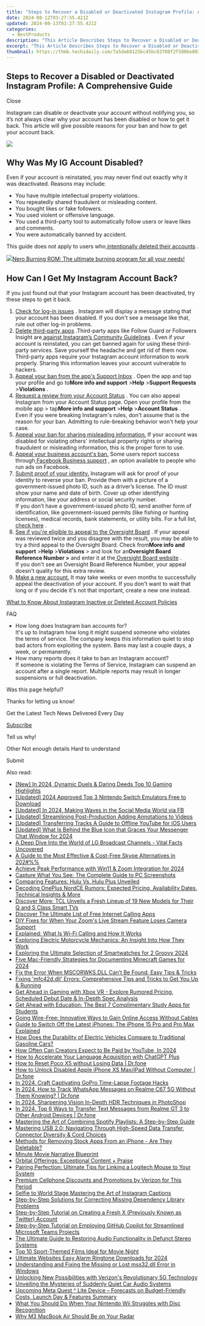 ```yaml
---
title: "Steps to Recover a Disabled or Deactivated Instagram Profile: A Comprehensive Guide"
date: 2024-08-12T03:27:55.421Z
updated: 2024-08-13T03:27:55.421Z
categories:
  - BestProducts
description: "This Article Describes Steps to Recover a Disabled or Deactivated Instagram Profile: A Comprehensive Guide"
excerpt: "This Article Describes Steps to Recover a Disabled or Deactivated Instagram Profile: A Comprehensive Guide"
thumbnail: https://thmb.techidaily.com/7a5da68125bc45bc63708f2f580be8038605e22ab60525be31c19cd6a83a650a.jpg
---
```


## Steps to Recover a Disabled or Deactivated Instagram Profile: A Comprehensive Guide

Close 

 Instagram can disable or deactivate your account without notifying you, so it’s not always clear why your account has been disabled or how to get it back. This article will give possible reasons for your ban and how to get your account back.  

<!-- affiliate ads begin -->
<a href="https://secure.2checkout.com/order/checkout.php?PRODS=4728277&QTY=1&AFFILIATE=108875&CART=1"><img src="https://secure.avangate.com/images/merchant/f7f07e7dab09533bc71247a5b29a7373/products/1_iDeviceMessageBox.png" border="0"></a>
<!-- affiliate ads end -->
##  Why Was My IG Account Disabled? 

 Even if your account is reinstated, you may never find out exactly why it was deactivated. Reasons may include:

* You have multiple intellectual property violations.
* You repeatedly shared fraudulent or misleading content.
* You bought likes or fake followers.
* You used violent or offensive language.
* You used a third-party tool to automatically follow users or leave likes and comments.
* You were automatically banned by accident.

 This guide does not apply to users who[ intentionally deleted their accounts](https://www.lifewire.com/delete-instagram-accounts-3485865) .

<!-- affiliate ads begin -->
<a href="https://store.nero.com/order/checkout.php?PRODS=39694080&QTY=1&AFFILIATE=108875&CART=1"><img src="http://cdnwww.nero.com/nero-com-wAssets/img/banners/2023/nbr/fire/Screenshot_1red_gb.jpg" border="0">Nero Burning ROM:
The ultimate burning program for all your needs!</a>
<!-- affiliate ads end -->
##  How Can I Get My Instagram Account Back? 

 If you just found out that your Instagram account has been deactivated, try these steps to get it back.

1. [ Check for log-in issues](https://help.instagram.com/374546259294234) . Instagram will display a message stating that your account has been disabled. If you don't see a message like that, rule out other log-in problems.
2. [ Delete third-party apps](https://www.lifewire.com/delete-apps-on-android-phone-5271421) .Third-party apps like Follow Guard or Followers Insight are[ against Instagram’s Community Guidelines](https://help.instagram.com/263751177667145/?helpref=search&query=deactivated&search%5Fsession%5Fid=1479f017c035a5ef58fe9c9fe8fab374&sr=8) . Even if your account is reinstated, you can get banned again for using these third-party services. Save yourself the headache and get rid of them now.  
 Third-party apps require your Instagram account information to work properly. Sharing this information leaves your account vulnerable to hackers.
3. [ Appeal your ban from the app's Support Inbox](https://help.instagram.com/280908123309761) . Open the app and tap your profile and go to**More info and support** \>**Help** \>**Support Requests** \>**Violations** .
4. [ Request a review from your Account Status](https://help.instagram.com/338481628002750) . You can also appeal Instagram from your Account Status page. Open your profile from the mobile app > tap**More info and support** \>**Help** \>**Account Status** .  
 Even if you were breaking Instagram's rules, don't assume that is the reason for your ban. Admitting to rule-breaking behavior won't help your case.
5. [ Appeal your ban for sharing misleading information.](https://www.facebook.com/help/instagram/693680257839261?helpref=faq%5Fcontent) If your account was disabled for violating others' intellectual property rights or sharing fraudulent or misleading information, this is the proper form to use.
6. [ Appeal your business account's ban.](https://www.facebook.com/business/help/422289316306981) Some users report success through[ Facebook Business support](https://www.facebook.com/business/help) , an option available to people who run ads on Facebook.
7. [ Submit proof of your identity.](https://help.instagram.com/293775921768331/?helpref=related%5Farticles) Instagram will ask for proof of your identity to reverse your ban. Provide them with a picture of a government-issued photo ID, such as a driver’s license. The ID must show your name and date of birth. Cover up other identifying information, like your address or social security number.  
 If you don’t have a government-issued photo ID, send another form of identification, like government-issued permits (like fishing or hunting licenses), medical records, bank statements, or utility bills. For a full list,[ check here](https://help.instagram.com/271237319690904/?helpref=faq%5Fcontent) .
8. [ See if you're eligible to appeal to the Oversight Board](https://help.instagram.com/675885993348720/) . If your appeal was reviewed twice and you disagree with the result, you may be able to try a third appeal to the Oversight Board. Check from**More info and support** \>**Help** \>**Violations** \> and look for an**Oversight Board Reference Number >** and enter it at the[ Oversight Board website](https://www.oversightboard.com/) .  
 If you don't see an Oversight Board Reference Number, your appeal doesn't quality for this extra review.
9. [ Make a new account.](https://help.instagram.com/155940534568753) It may take weeks or even months to successfully appeal the deactivation of your account. If you don't want to wait that long or if you decide it's not that important, create a new one instead.

[  What to Know About Instagram Inactive or Deleted Account Policies ](https://www.lifewire.com/instagram-inactive-deleted-account-policies-5443012) 

 FAQ

* How long does Instagram ban accounts for?  
 It's up to Instagram how long it might suspend someone who violates the terms of service. The company keeps this information quiet to stop bad actors from exploiting the system. Bans may last a couple days, a week, or permanently.
* How many reports does it take to ban an Instagram account?  
 If someone is violating the Terms of Service, Instagram can suspend an account after a single report. Multiple reports may result in longer suspensions or full deactivation.

Was this page helpful?

Thanks for letting us know!

 Get the Latest Tech News Delivered Every Day

[ Subscribe ](https://www.lifewire.com/#) 

Tell us why!

 Other  Not enough details  Hard to understand 

 Submit 

<ins class="adsbygoogle"
     style="display:block"
     data-ad-format="autorelaxed"
     data-ad-client="ca-pub-7571918770474297"
     data-ad-slot="1223367746"></ins>



<ins class="adsbygoogle"
     style="display:block"
     data-ad-client="ca-pub-7571918770474297"
     data-ad-slot="8358498916"
     data-ad-format="auto"
     data-full-width-responsive="true"></ins>

<span class="atpl-alsoreadstyle">Also read:</span>
<div><ul>
<li><a href="https://screen-recording.techidaily.com/new-in-2024-dynamic-duels-and-daring-deeds-top-10-gaming-highlights/"><u>[New] In 2024, Dynamic Duels & Daring Deeds  Top 10 Gaming Highlights</u></a></li>
<li><a href="https://visual-screen-recording.techidaily.com/updated-2024-approved-top-3-nintendo-switch-emulators-free-to-download/"><u>[Updated] 2024 Approved  Top 3 Nintendo Switch Emulators Free to Download</u></a></li>
<li><a href="https://facebook-video-files.techidaily.com/updated-in-2024-making-waves-in-the-social-media-world-via-fb/"><u>[Updated] In 2024, Making Waves in the Social Media World via FB</u></a></li>
<li><a href="https://screen-capture.techidaily.com/updated-streamlining-post-production-adding-annotations-to-videos/"><u>[Updated] Streamlining Post-Production  Adding Annotations to Videos</u></a></li>
<li><a href="https://facebook-video-footage.techidaily.com/updated-transferring-tracks-a-guide-to-offline-youtube-for-ios-users/"><u>[Updated] Transferring Tracks  A Guide to Offline YouTube for iOS Users</u></a></li>
<li><a href="https://facebook-videos.techidaily.com/updated-what-is-behind-the-blue-icon-that-graces-your-messenger-chat-window-for-2024/"><u>[Updated] What Is Behind the Blue Icon that Graces Your Messenger Chat Window for 2024</u></a></li>
<li><a href="https://techtrends.techidaily.com/a-deep-dive-into-the-world-of-lg-broadcast-channels-vital-facts-uncovered/"><u>A Deep Dive Into the World of LG Broadcast Channels - Vital Facts Uncovered</u></a></li>
<li><a href="https://techtrends.techidaily.com/a-guide-to-the-most-effective-and-cost-free-skype-alternatives-in-202/"><u>A Guide to the Most Effective & Cost-Free Skype Alternatives in 202#%%</u></a></li>
<li><a href="https://fox-access.techidaily.com/achieve-peak-performance-with-win11-and-zoom-integration-for-2024/"><u>Achieve Peak Performance with Win11 & Zoom Integration for 2024</u></a></li>
<li><a href="https://techtrends.techidaily.com/capture-what-you-see-the-complete-guide-to-pc-screenshots/"><u>Capture What You See: The Complete Guide to PC Screenshots</u></a></li>
<li><a href="https://techtrends.techidaily.com/comparing-features-hulu-vs-hulu-plus-unveiled/"><u>Comparing Features: Hulu Vs. Hulu Plus Unveiled</u></a></li>
<li><a href="https://techtrends.techidaily.com/decoding-oneplus-nordce-rumors-expected-pricing-availability-dates-technical-insights-and-more/"><u>Decoding OnePlus NordCE Rumors: Expected Pricing, Availability Dates, Technical Insights & More</u></a></li>
<li><a href="https://techtrends.techidaily.com/discover-more-tcl-unveils-a-fresh-lineup-of-19-new-models-for-their-q-and-s-class-smart-tvs/"><u>Discover More: TCL Unveils a Fresh Lineup of 19 New Models for Their Q and S Class Smart TVs</u></a></li>
<li><a href="https://techtrends.techidaily.com/discover-the-ultimate-list-of-free-internet-calling-apps/"><u>Discover The Ultimate List of Free Internet Calling Apps</u></a></li>
<li><a href="https://techtrends.techidaily.com/diy-fixes-for-when-your-zooms-live-stream-feature-loses-camera-support/"><u>DIY Fixes for When Your Zoom's Live Stream Feature Loses Camera Support</u></a></li>
<li><a href="https://techtrends.techidaily.com/explained-what-is-wi-fi-calling-and-how-it-works/"><u>Explained: What Is Wi-Fi Calling and How It Works</u></a></li>
<li><a href="https://techtrends.techidaily.com/exploring-electric-motorcycle-mechanics-an-insight-into-how-they-work/"><u>Exploring Electric Motorcycle Mechanics: An Insight Into How They Work</u></a></li>
<li><a href="https://buynow-reviews.techidaily.com/exploring-the-ultimate-selection-of-smartwatches-for-2-groovy-2024/"><u>Exploring the Ultimate Selection of Smartwatches for 2 Groovy 2024</u></a></li>
<li><a href="https://screen-activity-recording.techidaily.com/five-mac-friendly-strategies-for-documenting-minecraft-games-for-2024/"><u>Five Mac-Friendly Strategies for Documenting Minecraft Games for 2024</u></a></li>
<li><a href="https://techtrends.techidaily.com/fix-the-error-when-mscorwksdll-cant-be-found-easy-tips-and-tricks/"><u>Fix the Error When MSCORWKS.DLL Can’t Be Found: Easy Tips & Tricks</u></a></li>
<li><a href="https://techtrends.techidaily.com/fixing-mfc42ddll-errors-comprehensive-tips-and-tricks-to-get-you-up-and-running/"><u>Fixing 'mfc42d.dll' Errors: Comprehensive Tips and Tricks to Get You Up & Running</u></a></li>
<li><a href="https://techtrends.techidaily.com/get-ahead-in-gaming-with-xbox-vr-explore-rumored-pricing-scheduled-debut-date-and-in-depth-spec-analysis/"><u>Get Ahead in Gaming with Xbox VR - Explore Rumored Pricing, Scheduled Debut Date & In-Depth Spec Analysis</u></a></li>
<li><a href="https://techtrends.techidaily.com/get-ahead-with-education-the-best-7-complimentary-study-apps-for-students/"><u>Get Ahead with Education: The Best 7 Complimentary Study Apps for Students</u></a></li>
<li><a href="https://techtrends.techidaily.com/going-wire-free-innovative-ways-to-gain-online-access-without-cables/"><u>Going Wire-Free: Innovative Ways to Gain Online Access Without Cables</u></a></li>
<li><a href="https://techtrends.techidaily.com/guide-to-switch-off-the-latest-iphones-the-iphone-15-pro-and-pro-max-explained/"><u>Guide to Switch Off the Latest iPhones: The iPhone 15 Pro and Pro Max Explained</u></a></li>
<li><a href="https://techtrends.techidaily.com/how-does-the-durability-of-electric-vehicles-compare-to-traditional-gasoline-cars/"><u>How Does the Durability of Electric Vehicles Compare to Traditional Gasoline Cars?</u></a></li>
<li><a href="https://youtube-help.techidaily.com/how-often-can-creators-expect-to-be-paid-by-youtube-in-2024/"><u>How Often Can Creators Expect to Be Paid by YouTube, In 2024</u></a></li>
<li><a href="https://tech-haven.techidaily.com/how-to-accelerate-your-language-acquisition-with-chatgpt-plus/"><u>How to Accelerate Your Language Acquisition with ChatGPT Plus</u></a></li>
<li><a href="https://techidaily.com/how-to-reset-poco-x5-without-losing-data-drfone-by-drfone-reset-android-reset-android/"><u>How to Reset Poco X5 without Losing Data | Dr.fone</u></a></li>
<li><a href="https://iphone-unlock.techidaily.com/how-to-unlock-disabled-apple-iphone-xs-maxipad-without-computer-drfone-by-drfone-ios/"><u>How to Unlock Disabled Apple iPhone XS Max/iPad Without Computer | Dr.fone</u></a></li>
<li><a href="https://vp-tips.techidaily.com/in-2024-craft-captivating-gopro-time-lapse-footage-hacks/"><u>In 2024, Craft Captivating GoPro Time-Lapse Footage Hacks</u></a></li>
<li><a href="https://android-location-track.techidaily.com/in-2024-how-to-track-whatsapp-messages-on-realme-c67-5g-without-them-knowing-drfone-by-drfone-virtual-android/"><u>In 2024, How to Track WhatsApp Messages on Realme C67 5G Without Them Knowing? | Dr.fone</u></a></li>
<li><a href="https://extra-skills.techidaily.com/in-2024-sharpening-vision-in-depth-hdr-techniques-in-photoshop/"><u>In 2024, Sharpening Vision  In-Depth HDR Techniques in PhotoShop</u></a></li>
<li><a href="https://android-transfer.techidaily.com/in-2024-top-6-ways-to-transfer-text-messages-from-realme-gt-3-to-other-android-devices-drfone-by-drfone-transfer-from-android-transfer-from-android/"><u>In 2024, Top 6 Ways to Transfer Text Messages from Realme GT 3 to Other Android Devices | Dr.fone</u></a></li>
<li><a href="https://techtrends.techidaily.com/mastering-the-art-of-combining-spotify-playlists-a-step-by-step-guide/"><u>Mastering the Art of Combining Spotify Playlists: A Step-by-Step Guide</u></a></li>
<li><a href="https://techtrends.techidaily.com/mastering-usb-20-navigating-through-high-speed-data-transfer-connector-diversity-and-cord-choices/"><u>Mastering USB 2.0: Navigating Through High-Speed Data Transfer, Connector Diversity & Cord Choices</u></a></li>
<li><a href="https://techtrends.techidaily.com/methods-for-removing-stock-apps-from-an-iphone-are-they-deletable/"><u>Methods for Removing Stock Apps From an iPhone - Are They Deletable?</u></a></li>
<li><a href="https://extra-hints.techidaily.com/minute-movie-narrative-blueprint/"><u>Minute Movie Narrative Blueprint</u></a></li>
<li><a href="https://data-wizards.techidaily.com/orbital-offerings-exceptional-content-plus-praise/"><u>Orbital Offerings: Exceptional Content + Praise</u></a></li>
<li><a href="https://techtrends.techidaily.com/pairing-perfection-ultimate-tips-for-linking-a-logitech-mouse-to-your-system/"><u>Pairing Perfection: Ultimate Tips for Linking a Logitech Mouse to Your System</u></a></li>
<li><a href="https://tech-recovery.techidaily.com/premium-cellphone-discounts-and-promotions-by-verizon-for-this-period/"><u>Premium Cellphone Discounts and Promotions by Verizon for This Period</u></a></li>
<li><a href="https://instagram-clips.techidaily.com/selfie-to-world-stage-mastering-the-art-of-instagram-captions/"><u>Selfie to World Stage  Mastering the Art of Instagram Captions</u></a></li>
<li><a href="https://techtrends.techidaily.com/step-by-step-solutions-for-correcting-missing-dependency-library-problems/"><u>Step-by-Step Solutions for Correcting Missing Dependency Library Problems</u></a></li>
<li><a href="https://techtrends.techidaily.com/step-by-step-tutorial-on-creating-a-fresh-x-previously-known-as-twitter-account/"><u>Step-by-Step Tutorial on Creating a Fresh X (Previously Known as Twitter) Account</u></a></li>
<li><a href="https://techtrends.techidaily.com/step-by-step-tutorial-on-employing-github-copilot-for-streamlined-microsoft-teams-projects/"><u>Step-by-Step Tutorial on Employing GitHub Copilot for Streamlined Microsoft Teams Projects</u></a></li>
<li><a href="https://techtrends.techidaily.com/the-ultimate-guide-to-restoring-audio-functionality-in-defunct-stereo-systems/"><u>The Ultimate Guide to Restoring Audio Functionality in Defunct Stereo Systems</u></a></li>
<li><a href="https://techtrends.techidaily.com/top-10-sport-themed-films-ideal-for-movie-night/"><u>Top 10 Sport-Themed Films Ideal for Movie Night</u></a></li>
<li><a href="https://some-guidance.techidaily.com/ultimate-websites-easy-alarm-ringtone-downloads-for-2024/"><u>Ultimate Websites  Easy Alarm Ringtone Downloads for 2024</u></a></li>
<li><a href="https://techtrends.techidaily.com/understanding-and-fixing-the-missing-or-lost-mss32dll-error-in-windows/"><u>Understanding and Fixing the Missing or Lost mss32.dll Error in Windows</u></a></li>
<li><a href="https://techtrends.techidaily.com/unlocking-new-possibilities-with-verizons-revolutionary-5g-technology/"><u>Unlocking New Possibilities with Verizon's Revolutionary 5G Technology</u></a></li>
<li><a href="https://techtrends.techidaily.com/unveiling-the-mysteries-of-suddenly-quiet-car-audio-systems/"><u>Unveiling the Mysteries of Suddenly Quiet Car Audio Systems</u></a></li>
<li><a href="https://techtrends.techidaily.com/upcoming-meta-quest-lite-device-forecasts-on-budget-friendly-costs-launch-day-and-features-summary/"><u>Upcoming Meta Quest ^ Lite Device – Forecasts on Budget-Friendly Costs, Launch Day & Features Summary</u></a></li>
<li><a href="https://techtrends.techidaily.com/what-you-should-do-when-your-nintendo-wii-struggles-with-disc-recognition/"><u>What You Should Do When Your Nintendo Wii Struggles with Disc Recognition</u></a></li>
<li><a href="https://buynow-tips.techidaily.com/why-m3-macbook-air-should-be-on-your-radar/"><u>Why M3 MacBook Air Should Be on Your Radar</u></a></li>
</ul></div>
